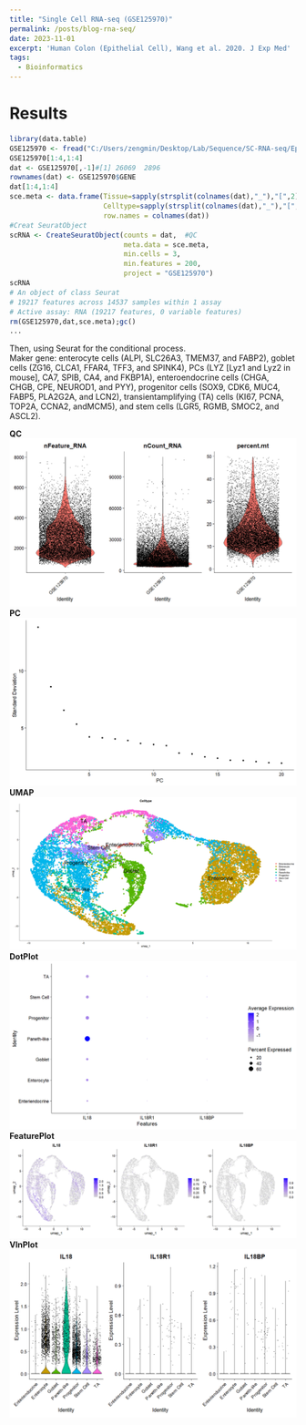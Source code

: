 ```yaml
---
title: "Single Cell RNA-seq (GSE125970)"
permalink: /posts/blog-rna-seq/
date: 2023-11-01
excerpt: 'Human Colon (Epithelial Cell), Wang et al. 2020. J Exp Med'
tags:
  - Bioinformatics
---
```


Results
======

```R
library(data.table)
GSE125970 <- fread("C:/Users/zengmin/Desktop/Lab/Sequence/SC-RNA-seq/Epithelial-GSE125970-Human/Raw/GSE125970_raw_UMIcounts.txt.gz")
GSE125970[1:4,1:4]
dat <- GSE125970[,-1]#[1] 26069  2896
rownames(dat) <- GSE125970$GENE
dat[1:4,1:4]
sce.meta <- data.frame(Tissue=sapply(strsplit(colnames(dat),"_"),"[",2),
                       Celltype=sapply(strsplit(colnames(dat),"_"),"[",3),
                       row.names = colnames(dat))
#Creat SeuratObject
scRNA <- CreateSeuratObject(counts = dat,  #QC
                            meta.data = sce.meta,
                            min.cells = 3, 
                            min.features = 200, 
                            project = "GSE125970")
scRNA
# An object of class Seurat 
# 19217 features across 14537 samples within 1 assay 
# Active assay: RNA (19217 features, 0 variable features)
rm(GSE125970,dat,sce.meta);gc()
...
```

Then, using Seurat for the conditional process.<br/>
Maker gene: enterocyte cells (ALPI, SLC26A3, TMEM37, and FABP2), goblet cells (ZG16, CLCA1, FFAR4, TFF3, and SPINK4), PCs (LYZ [Lyz1 and Lyz2 in mouse], CA7, SPIB, CA4, and FKBP1A), enteroendocrine cells (CHGA, CHGB, CPE, NEUROD1, and PYY), progenitor cells (SOX9, CDK6, MUC4, FABP5, PLA2G2A, and LCN2), transientamplifying (TA) cells (KI67, PCNA, TOP2A, CCNA2, andMCM5), and stem cells (LGR5, RGMB, SMOC2, and ASCL2).<br/>

**QC** <img src="/images/125970-QC.png"><br/>
**PC** <img src="/images/125970-pc.png"><br/>
**UMAP** <img src="/images/125970-uma3.png"><br/>
**DotPlot** <img src="/images/125970-DotPlot.png"><br/>
**FeaturePlot** <img src="/images/125970-IL18-feature.png"><br/>
**VlnPlot** <img src="/images/125970VlnPlot.png"><br/>
